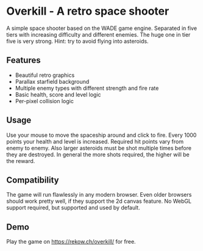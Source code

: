 # Overkill - A retro space shooter
A simple space shooter based on the WADE game engine. Separated in five tiers with increasing difficulty and different enemies. The huge one in tier five is very strong. Hint: try to avoid flying into asteroids.

## Features
- Beautiful retro graphics
- Parallax starfield background
- Multiple enemy types with different strength and fire rate
- Basic health, score and level logic
- Per-pixel collision logic

## Usage
Use your mouse to move the spaceship around and click to fire. Every 1000 points your health and level is increased. Required hit points vary from enemy to enemy. Also larger asteroids must be shot multiple times before they are destroyed. In general the more shots required, the higher will be the reward.

## Compatibility
The game will run flawlessly in any modern browser. Even older browsers should work pretty well, if they support the 2d canvas feature. No WebGL support required, but supported and used by default.

## Demo
Play the game on https://rekow.ch/overkill/ for free.